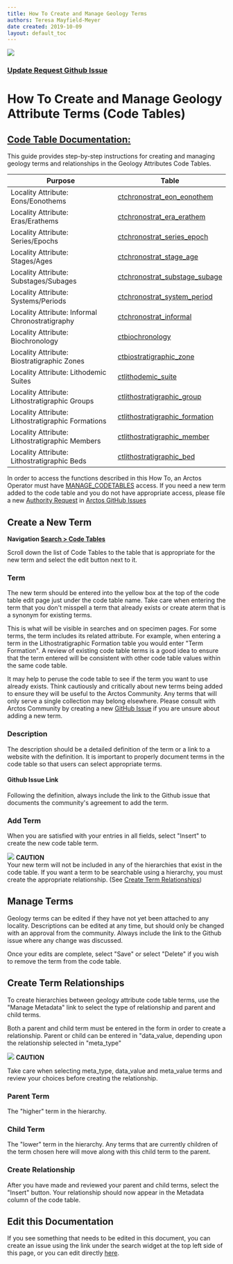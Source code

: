 ```yaml
---
title: How To Create and Manage Geology Terms
authors: Teresa Mayfield-Meyer
date created: 2019-10-09
layout: default_toc
---
```

 
![](https://raw.githubusercontent.com/ArctosDB/documentation-wiki/gh-pages/tutorial_images/Bear%20Work%20in%20Progress.JPG) 

### [Update Request Github Issue](https://github.com/ArctosDB/documentation-wiki/issues/300)

# How To Create and Manage Geology Attribute Terms (Code Tables)

## [Code Table Documentation: ](https://handbook.arctosdb.org/documentation/authorities.html)

This guide provides step-by-step instructions for creating and managing geology terms and relationships in the Geology Attributes Code Tables.

Purpose | Table 
 -- | -- 
Locality Attribute: Eons/Eonothems |	[ctchronostrat_eon_eonothem](https://arctos.database.museum/info/ctDocumentation.cfm?table=ctchronostrat_eon_eonothem)
Locality Attribute: Eras/Erathems |	[ctchronostrat_era_erathem](https://arctos.database.museum/info/ctDocumentation.cfm?table=ctchronostrat_era_erathem)
Locality Attribute: Series/Epochs |	[ctchronostrat_series_epoch](https://arctos.database.museum/info/ctDocumentation.cfm?table=ctchronostrat_series_epoch)
Locality Attribute: Stages/Ages |	[ctchronostrat_stage_age](https://arctos.database.museum/info/ctDocumentation.cfm?table=ctchronostrat_stage_age)
Locality Attribute: Substages/Subages | [ctchronostrat_substage_subage](https://arctos.database.museum/info/ctDocumentation.cfm?table=ctchronostrat_substage_subage)
Locality Attribute: Systems/Periods |	[ctchronostrat_system_period](https://arctos.database.museum/info/ctDocumentation.cfm?table=ctchronostrat_system_period)
Locality Attribute: Informal Chronostratigraphy |	[ctchronostrat_informal](https://arctos.database.museum/info/ctDocumentation.cfm?table=ctchronostrat_informal)
Locality Attribute: Biochronology |	[ctbiochronology](https://arctos.database.museum/info/ctDocumentation.cfm?table=ctbiochronology)
Locality Attribute: Biostratigraphic Zones |	[ctbiostratigraphic_zone](https://arctos.database.museum/info/ctDocumentation.cfm?table=ctbiostratigraphic_zone)
Locality Attribute: Lithodemic Suites |	[ctlithodemic_suite](https://arctos.database.museum/info/ctDocumentation.cfm?table=ctlithodemic_suite)
Locality Attribute: Lithostratigraphic Groups |	[ctlithostratigraphic_group](https://arctos.database.museum/info/ctDocumentation.cfm?table=ctlithostratigraphic_group)
Locality Attribute: Lithostratigraphic Formations |	[ctlithostratigraphic_formation](https://arctos.database.museum/info/ctDocumentation.cfm?table=ctlithostratigraphic_formation)
Locality Attribute: Lithostratigraphic Members |	[ctlithostratigraphic_member](https://arctos.database.museum/info/ctDocumentation.cfm?table=ctlithostratigraphic_member)
Locality Attribute: Lithostratigraphic Beds |	[ctlithostratigraphic_bed](https://arctos.database.museum/info/ctDocumentation.cfm?table=ctlithostratigraphic_bed)


In order to access the functions described in this How To, an Arctos Operator must have [MANAGE_CODETABLES](http://arctos.database.museum/Admin/user_roles.cfm) access. If you need a new term added to the code table and you do not have appropriate access, please file a new [Authority Request](https://github.com/ArctosDB/arctos/issues/new?assignees=&labels=&template=authority-request.md&title=) in [Arctos GitHub Issues](https://github.com/ArctosDB/arctos/issues)

## Create a New Term

**Navigation [Search > Code Tables ](https://arctos.database.museum/info/ctDocumentation.cfm)**

Scroll down the list of Code Tables to the table that is appropriate for the new term and select the edit button next to it.

### Term

The new term should be entered into the yellow box at the top of the code table edit page just under the code table name. Take care when entering the term that you don't misspell a term that already exists or create aterm that is a synonym for existing terms. 

This is what will be visible in searches and on specimen pages. For some terms, the term includes its related attribute. For example, when entering a term in the Lithostratigraphic Formation table you would enter "Term Formation". A review of existing code table terms is a good idea to ensure that the term entered will be consistent with other code table values within the same code table.

It may help to peruse the code table to see if the term you want to use already exists. Think cautiously and critically about new terms being added to ensure they will be useful to the Arctos Community. Any terms that will only serve a single collection may belong elsewhere. Please consult with Arctos Community by creating a new [GitHub Issue](https://github.com/ArctosDB/arctos/issues) if you are unsure about adding a new term.

### Description

The description should be a detailed definition of the term or a link to a website with the definition. It is important to properly document terms in the code table so that users can select appropriate terms.

#### Github Issue Link

Following the definition, always include the link to the Github issue that documents the community's agreement to add the term.

### Add Term

When you are satisfied with your entries in all fields, select "Insert" to create the new code table term.

![](https://raw.githubusercontent.com/ArctosDB/documentation-wiki/gh-pages/tutorial_images/Bear%20Caution.jpg) **CAUTION**  
Your new term will not be included in any of the hierarchies that exist in the code table. If you want a term to be searchable using a hierarchy, you must create the appropriate relationship. (See [Create Term Relationships](https://handbook.arctosdb.org/how_to/How-to-Create-and-Manage-Geology-Terms.html#create-term-relationships))

## Manage Terms

Geology terms can be edited if they have not yet been attached to any locality. Descriptions can be edited at any time, but should only be changed with an approval from the community. Always include the link to the Github issue where any change was discussed.

Once your edits are complete, select "Save" or select "Delete" if you wish to remove the term from the code table.

## Create Term Relationships

To create hierarchies between geology attribute code table terms, use the "Manage Metadata" link to select the type of relationship and parent and child terms.  

Both a parent and child term must be entered in the form in order to create a relationship. Parent or child can be entered in "data_value, depending upon the relationship selected in "meta_type"

![](https://raw.githubusercontent.com/ArctosDB/documentation-wiki/gh-pages/tutorial_images/Bear%20Caution.jpg) **CAUTION**  

  Take care when selecting meta_type, data_value and meta_value terms and review your choices before creating the relationship. 

### Parent Term

The "higher" term in the hierarchy.

### Child Term

The "lower" term in the hierarchy. Any terms that are currently children of the term chosen here will move along with this child term to the parent.

### Create Relationship

After you have made and reviewed your parent and child terms, select the "Insert" button. Your relationship should now appear in the Metadata column of the code table.

## Edit this Documentation

If you see something that needs to be edited in this document, you can create an issue using the link under the search widget at the top left side of this page, or you can edit directly <a href="https://github.com/ArctosDB/documentation-wiki/edit/gh-pages/_how_to/How-to-Create-and-Manage-Geology-Terms.markdown" target="_blank">here</a>.
